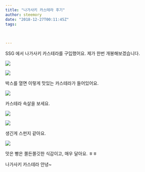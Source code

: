 ```yaml
---
title: "나가사키 카스테라 후기"
author: steemory
date: "2018-12-27T00:11:45Z"
tags:
  
  
  
---
```

SSG 에서 나가사키 카스테라를 구입했어요. 제가 한번 개봉해보겠습니다.

![](https://ipfs.busy.org/ipfs/QmTkYjoV6t5xm2oQKNuUbB2ksRqXjGuDznBZjkHaoCaz5p)

![](https://ipfs.busy.org/ipfs/QmddcUSef6Q9UQfQaNcm7x2hWvtwM8cw3uzDmLAToarMQe)

박스를 열면 이렇게 맛있는 카스테라가 들어있어요.

![](https://ipfs.busy.org/ipfs/QmSjCMGHge4Ugrw1hyc9GfbspYj4ZXSnEdxESEq6EEb5Nj)

카스테라 속살을 보세요.

![](https://ipfs.busy.org/ipfs/Qmec1MgUoNauzekZhLWqtkSwHcFEBEPZoZuvH2PVeqYB38)

![](https://ipfs.busy.org/ipfs/Qmdm7EcB2FyF69P8ZmyjnLPSGz8iBmafcYhn9sqc3wPP9o)

생긴게 스펀지 같아요.

![](https://ipfs.busy.org/ipfs/QmZ7ttym9iijc2jxFu6GN3Ac1k6ncn4dmPLvb1JskzA1MG)

맛은 빵은 쫄든쫄깃한 식감이고, 매우 달아요. ㅎㅎ

나가사키 카스테라 안녕~